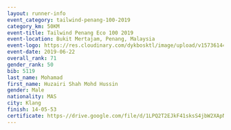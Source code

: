 ```yaml
--- 
layout: runner-info 
event_category: tailwind-penang-100-2019 
category_km: 50KM 
event-title: Tailwind Penang Eco 100 2019 
event-location: Bukit Mertajam, Penang, Malaysia 
event-logo: https://res.cloudinary.com/dykbosktl/image/upload/v1573614442/Logo/Logo_gqlzi3.jpg 
event-date: 2019-06-22 
overall_rank: 71
gender_rank: 50
bib: 5119
last_name: Mohamad
first_name: Huzairi Shah Mohd Hussin
gender: Male
nationality: MAS
city: Klang
finish: 14-05-53
certificate: https-//drive.google.com/file/d/1LPQ2T2EJkF41sksS4jbW2XApN9qvnBj/view?usp=sharing
--- 
```

